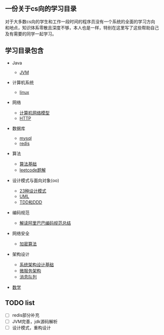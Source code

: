 ## 一份关于cs向的学习目录
对于大多数cs向的学生和工作一段时间的程序员没有一个系统的全面的学习方向和地点，知识体系零散且深度不够，本人也是一样，特别在这里写了这些帮助自己及有需要的同学一起学习。

## 学习目录包含
- Java
  - [JVM](https://github.com/zhaobaixing/JavaNotes/blob/master/notes/java/jvm.md)

- 计算机系统
  - [linux]()

- 网络
  - [计算机网络模型]()
  - [HTTP]()

- 数据库
  - [mysql](https://github.com/zhaobaixing/JavaNotes/blob/master/notes/database/mysql.md)
  - [redis](https://github.com/zhaobaixing/JavaNotes/blob/master/notes/database/redis.md)

- 算法
  - [算法基础]()
  - [leetcode题解]()

- 设计模式与面向对象(oo)
  - [23种设计模式]()
  - [UML]()
  - [TDD和DDD]()

- 编码规范
  - [解读阿里巴巴编码规范总结]()

- 网络安全
  - [加密算法]()

- 架构设计
  - [系统架构设计基础]()
  - [微服务架构]()
  - [消息队列]()

- [数学]()
## TODO list
- [ ] redis部分补充
- [ ] JVM完善，jdk源码解析
- [ ] 设计模式，重构设计